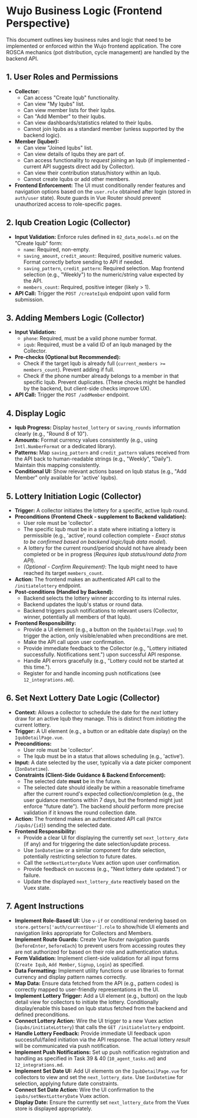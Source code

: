 # Wujo Business Logic (Frontend Perspective)

This document outlines key business rules and logic that need to be implemented or enforced within the Wujo frontend application. The core ROSCA mechanics (pot distribution, cycle management) are handled by the backend API.

## 1. User Roles and Permissions

*   **Collector:**
    *   Can access "Create Iqub" functionality.
    *   Can view "My Iqubs" list.
    *   Can view member lists for their Iqubs.
    *   Can "Add Member" to their Iqubs.
    *   Can view dashboards/statistics related to their Iqubs.
    *   Cannot join Iqubs as a standard member (unless supported by the backend logic).
*   **Member (Iquber):**
    *   Can view "Joined Iqubs" list.
    *   Can view details of Iqubs they are part of.
    *   Can access functionality to *request* joining an Iqub (if implemented - current API suggests direct add by Collector).
    *   Can view their contribution status/history within an Iqub.
    *   Cannot create Iqubs or add other members.
*   **Frontend Enforcement:** The UI must conditionally render features and navigation options based on the `user.role` obtained after login (stored in `auth/user` state). Route guards in Vue Router should prevent unauthorized access to role-specific pages.

## 2. Iqub Creation Logic (Collector)

*   **Input Validation:** Enforce rules defined in `02_data_models.md` on the "Create Iqub" form:
    *   `name`: Required, non-empty.
    *   `saving_amount`, `credit_amount`: Required, positive numeric values. Format correctly before sending to API if needed.
    *   `saving_pattern`, `credit_pattern`: Required selection. Map frontend selection (e.g., "Weekly") to the numeric/string value expected by the API.
    *   `members_count`: Required, positive integer (likely > 1).
*   **API Call:** Trigger the `POST /createIqub` endpoint upon valid form submission.

## 3. Adding Members Logic (Collector)

*   **Input Validation:**
    *   `phone`: Required, must be a valid phone number format.
    *   `iqub`: Required, must be a valid ID of an Iqub managed by the Collector.
*   **Pre-checks (Optional but Recommended):**
    *   Check if the target Iqub is already full (`current_members >= members_count`). Prevent adding if full.
    *   Check if the phone number already belongs to a member in that specific Iqub. Prevent duplicates. (These checks might be handled by the backend, but client-side checks improve UX).
*   **API Call:** Trigger the `POST /addMember` endpoint.

## 4. Display Logic

*   **Iqub Progress:** Display `hosted_lottery` or `saving_rounds` information clearly (e.g., "Round 8 of 10").
*   **Amounts:** Format currency values consistently (e.g., using `Intl.NumberFormat` or a dedicated library).
*   **Patterns:** Map `saving_pattern` and `credit_pattern` values received from the API back to human-readable strings (e.g., "Weekly", "Daily"). Maintain this mapping consistently.
*   **Conditional UI:** Show relevant actions based on Iqub status (e.g., "Add Member" only available for 'active' Iqubs).

## 5. Lottery Initiation Logic (Collector)

*   **Trigger:** A collector initiates the lottery for a specific, active Iqub round.
*   **Preconditions (Frontend Check - supplement to Backend validation):**
    *   User role must be 'collector'.
    *   The specific Iqub must be in a state where initiating a lottery is permissible (e.g., 'active', round collection complete - *Exact status to be confirmed based on backend logic/Iqub data model*).
    *   A lottery for the current round/period should not have already been completed or be in progress (*Requires Iqub status/round data from API*).
    *   *(Optional - Confirm Requirement)*: The Iqub might need to have reached its target `members_count`.
*   **Action:** The frontend makes an authenticated API call to the `/initiatelottery` endpoint.
*   **Post-conditions (Handled by Backend):**
    *   Backend selects the lottery winner according to its internal rules.
    *   Backend updates the Iqub's status or round data.
    *   Backend triggers push notifications to relevant users (Collector, winner, potentially all members of that Iqub).
*   **Frontend Responsibility:**
    *   Provide a UI element (e.g., a button on the `IqubDetailPage.vue`) to trigger the action, only visible/enabled when preconditions are met.
    *   Make the API call upon user confirmation.
    *   Provide immediate feedback to the Collector (e.g., "Lottery initiated successfully. Notifications sent.") upon successful API response.
    *   Handle API errors gracefully (e.g., "Lottery could not be started at this time.").
    *   Register for and handle incoming push notifications (see `12_integrations.md`).

## 6. Set Next Lottery Date Logic (Collector)

*   **Context:** Allows a collector to schedule the date for the *next* lottery draw for an active Iqub they manage. This is distinct from *initiating* the current lottery.
*   **Trigger:** A UI element (e.g., a button or an editable date display) on the `IqubDetailPage.vue`.
*   **Preconditions:**
    *   User role must be 'collector'.
    *   The Iqub must be in a status that allows scheduling (e.g., 'active').
*   **Input:** A date selected by the user, typically via a date picker component (`IonDatetime`).
*   **Constraints (Client-Side Guidance & Backend Enforcement):**
    *   The selected date **must** be in the future.
    *   The selected date should ideally be within a reasonable timeframe after the current round's expected collection/completion (e.g., the user guidance mentions within 7 days, but the frontend might just enforce "future date"). The backend *should* perform more precise validation if it knows the round collection date.
*   **Action:** The frontend makes an authenticated API call (`PATCH /iqubs/{id}`) sending the selected date.
*   **Frontend Responsibility:**
    *   Provide a clear UI for displaying the currently set `next_lottery_date` (if any) and for triggering the date selection/update process.
    *   Use `IonDatetime` or a similar component for date selection, potentially restricting selection to future dates.
    *   Call the `setNextLotteryDate` Vuex action upon user confirmation.
    *   Provide feedback on success (e.g., "Next lottery date updated.") or failure.
    *   Update the displayed `next_lottery_date` reactively based on the Vuex state.

## 7. Agent Instructions

*   **Implement Role-Based UI:** Use `v-if` or conditional rendering based on `store.getters['auth/currentUser'].role` to show/hide UI elements and navigation links appropriate for Collectors and Members.
*   **Implement Route Guards:** Create Vue Router navigation guards (`beforeEnter`, `beforeEach`) to prevent users from accessing routes they are not authorized for based on their role and authentication status.
*   **Form Validation:** Implement client-side validation for all input forms (`Create Iqub`, `Add Member`, `Signup`, `Login`) as specified.
*   **Data Formatting:** Implement utility functions or use libraries to format currency and display pattern names correctly.
*   **Map Data:** Ensure data fetched from the API (e.g., pattern codes) is correctly mapped to user-friendly representations in the UI.
*   **Implement Lottery Trigger:** Add a UI element (e.g., button) on the Iqub detail view for collectors to initiate the lottery. Conditionally display/enable this based on Iqub status fetched from the backend and defined preconditions.
*   **Connect Lottery Action:** Wire the UI trigger to a new Vuex action (`iqubs/initiateLottery`) that calls the `GET /initiatelottery` endpoint.
*   **Handle Lottery Feedback:** Provide immediate UI feedback upon successful/failed initiation via the API response. The actual lottery *result* will be communicated via push notification.
*   **Implement Push Notifications:** Set up push notification registration and handling as specified in Task 39 & 40 (`10_agent_tasks.md`) and `12_integrations.md`.
*   **Implement Set Date UI:** Add UI elements on the `IqubDetailPage.vue` for collectors to view and set the `next_lottery_date`. Use `IonDatetime` for selection, applying future date constraints.
*   **Connect Set Date Action:** Wire the UI confirmation to the `iqubs/setNextLotteryDate` Vuex action.
*   **Display Date:** Ensure the currently set `next_lottery_date` from the Vuex store is displayed appropriately.
